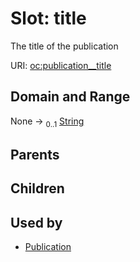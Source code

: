 
# Slot: title


The title of the publication

URI: [oc:publication__title](http://w3id.org/ontogpt/ontology-class-templatepublication__title)


## Domain and Range

None &#8594;  <sub>0..1</sub> [String](types/String.md)

## Parents


## Children


## Used by

 * [Publication](Publication.md)
